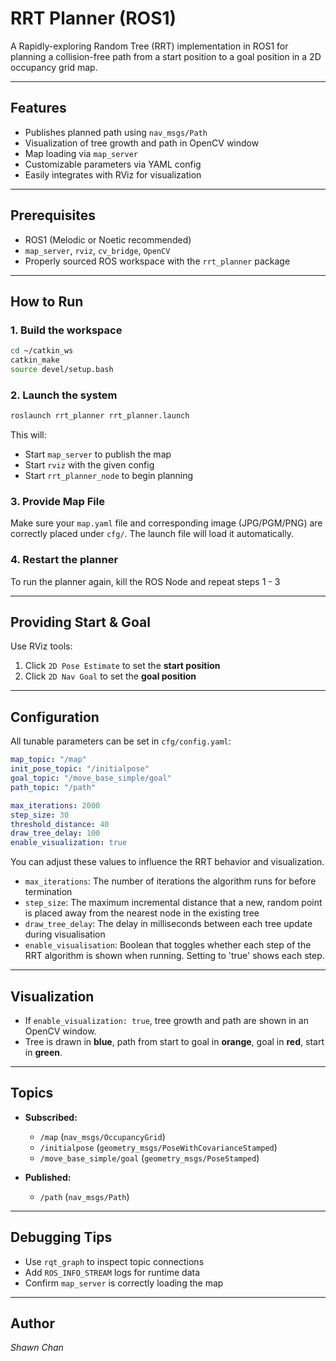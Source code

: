 # RRT Planner (ROS1)

A Rapidly-exploring Random Tree (RRT) implementation in ROS1 for planning a collision-free path from a start position to a goal position in a 2D occupancy grid map.

---

## Features

- Publishes planned path using `nav_msgs/Path`
- Visualization of tree growth and path in OpenCV window
- Map loading via `map_server`
- Customizable parameters via YAML config
- Easily integrates with RViz for visualization

---

## Prerequisites

- ROS1 (Melodic or Noetic recommended)
- `map_server`, `rviz`, `cv_bridge`, `OpenCV`
- Properly sourced ROS workspace with the `rrt_planner` package

---

## How to Run

### 1. Build the workspace

```bash
cd ~/catkin_ws
catkin_make
source devel/setup.bash
```

### 2. Launch the system

```bash
roslaunch rrt_planner rrt_planner.launch
```

This will:

- Start `map_server` to publish the map
- Start `rviz` with the given config
- Start `rrt_planner_node` to begin planning

### 3. Provide Map File

Make sure your `map.yaml` file and corresponding image (JPG/PGM/PNG) are correctly placed under `cfg/`. The launch file will load it automatically.

### 4. Restart the planner

To run the planner again, kill the ROS Node and repeat steps 1 - 3

---

## Providing Start & Goal

Use RViz tools:

1. Click `2D Pose Estimate` to set the **start position**
2. Click `2D Nav Goal` to set the **goal position**

---

## Configuration

All tunable parameters can be set in `cfg/config.yaml`:

```yaml
map_topic: "/map"
init_pose_topic: "/initialpose"
goal_topic: "/move_base_simple/goal"
path_topic: "/path"

max_iterations: 2000
step_size: 30
threshold_distance: 40
draw_tree_delay: 100
enable_visualization: true
```

You can adjust these values to influence the RRT behavior and visualization.
- `max_iterations`: The number of iterations the algorithm runs for before termination
- `step_size`: The maximum incremental distance that a new, random point is placed away from the nearest node in the existing tree
- `draw_tree_delay`: The delay in milliseconds between each tree update during visualisation
- `enable_visualisation`: Boolean that toggles whether each step of the RRT algorithm is shown when running. Setting to 'true' shows each step.

---

## Visualization

- If `enable_visualization: true`, tree growth and path are shown in an OpenCV window.
- Tree is drawn in **blue**, path from start to goal in **orange**, goal in **red**, start in **green**.

---

## Topics

- **Subscribed:**

    - `/map` (`nav_msgs/OccupancyGrid`)
    - `/initialpose` (`geometry_msgs/PoseWithCovarianceStamped`)
    - `/move_base_simple/goal` (`geometry_msgs/PoseStamped`)

- **Published:**

    - `/path` (`nav_msgs/Path`)

---

## Debugging Tips

- Use `rqt_graph` to inspect topic connections
- Add `ROS_INFO_STREAM` logs for runtime data
- Confirm `map_server` is correctly loading the map

---

## Author

*Shawn Chan*


